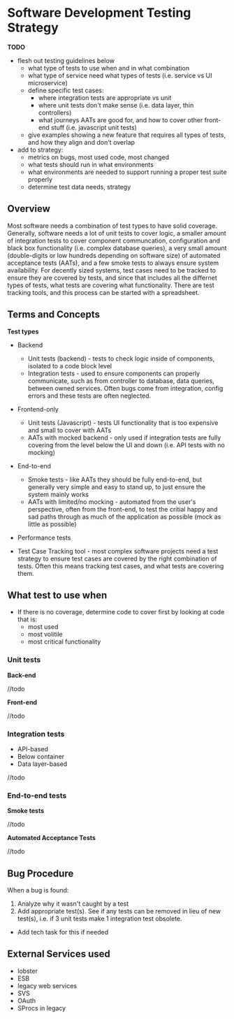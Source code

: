 # Software Development Testing Strategy

**TODO**
- flesh out testing guidelines below
  - what type of tests to use when and in what combination
  - what type of service need what types of tests (i.e. service vs UI microservice)
  - define specific test cases:
    - where integration tests are appropriate vs unit
    - where unit tests don't make sense (i.e. data layer, thin controllers)
    - what journeys AATs are good for, and how to cover other front-end stuff (i.e. javascript unit tests)
  - give examples showing a new feature that requires all types of tests, and how they align and don't overlap
- add to strategy:
  - metrics on bugs, most used code, most changed
  - what tests should run in what environments
  - what environments are needed to support running a proper test suite properly
  - determine test data needs, strategy

## Overview 

Most software needs a combination of test types to have solid coverage. Generally, software needs a lot of unit tests to cover logic, a smaller amount of integration tests to cover component communcation, configuration and black box functionality (i.e. complex database queries), a very small amount (double-digits or low hundreds depending on software size) of automated acceptance tests (AATs), and a few smoke tests to always ensure system availability. For decently sized systems, test cases need to be tracked to ensure they are covered by tests, and since that includes all the differnet types of tests, what tests are covering what functionality. There are test tracking tools, and this process can be started with a spreadsheet.

## Terms and Concepts

**Test types**

* Backend
  * Unit tests (backend) - tests to check logic inside of components, isolated to a code block level
  * Integration tests - used to ensure components can properly communicate, such as from controller to database, data queries, between owned services. Often bugs come from integration, config errors and these tests are often neglected.
* Frontend-only
  * Unit tests (Javascript) - tests UI functionality that is too expensive and small to cover with AATs
  * AATs with mocked backend - only used if integration tests are fully covering from the level below the UI and down (i.e. API tests with no mocking)
* End-to-end
  * Smoke tests - like AATs they should be fully end-to-end, but generally very simple and easy to stand up, to just ensure the system mainly works
  * AATs with limited/no mocking - automated from the user's perspective, often from the front-end, to test the critial happy and sad paths through as much of the application as possible (mock as little as possible)
* Performance tests

* Test Case Tracking tool - most complex software projects need a test strategy to ensure test cases are covered by the right combination of tests. Often this means tracking test cases, and what tests are covering them.

## What test to use when

* If there is no coverage, determine code to cover first by looking at code that is:
  - most used
  - most volitile
  - most critical functionality

### Unit tests

**Back-end**

//todo

**Front-end** 

//todo

### Integration tests

* API-based
* Below container
* Data layer-based

//todo

### End-to-end tests

**Smoke tests**

//todo

**Automated Acceptance Tests**

//todo

## Bug Procedure

When a bug is found:

1. Analyze why it wasn't caught by a test
1. Add appropriate test(s). See if any tests can be removed in lieu of new test(s), i.e. if 3 unit tests make 1 integration test obsolete.
  - Add tech task for this if needed

## External Services used

- lobster
- ESB
- legacy web services
- SVS
- OAuth
- SProcs in legacy